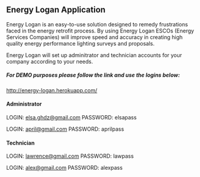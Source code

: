 ## Energy Logan Application  

Energy Logan is an easy-to-use solution designed to remedy frustrations faced in the energy retrofit process. By using Energy Logan ESCOs (Energy Services Companies) will improve speed and accuracy in creating high quality energy performance lighting surveys and proposals.

Energy Logan will set up adminitrator and technician accounts for your company according to your needs. 

##### For DEMO purposes please follow the link and use the logins below:

http://energy-logan.herokuapp.com/

#### Administrator


LOGIN: elsa.ghdz@gmail.com
PASSWORD: elsapass

LOGIN: april@gmail.com
PASSWORD: aprilpass



#### Technician


LOGIN: lawrence@gmail.com
PASSWORD: lawpass

LOGIN: alex@gmail.com
PASSWORD: alexpass



